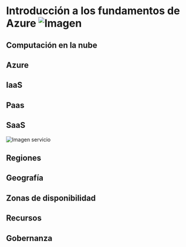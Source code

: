 # Introducción a los fundamentos de Azure   ![Imagen](https://ml41o2bbruns.i.optimole.com/ApzwI4Y-GA31yVDv/w:200/h:100/q:90/https://www.mayaccess.com.mx/wp-content/uploads/2019/06/azureCloud200.png)

## Computación en la nube

## Azure

## IaaS

## Paas

## SaaS

![Imagen servicio](https://docs.microsoft.com/en-gb/learn/azure-fundamentals/intro-to-azure-fundamentals/media/iaas-paas-saas.png) 

## Regiones

## Geografía

## Zonas de disponibilidad

## Recursos

## Gobernanza

